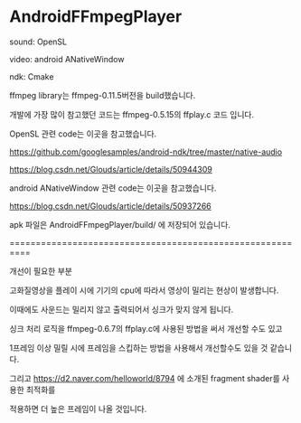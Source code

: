 # AndroidFFmpegPlayer

sound: OpenSL

video: android ANativeWindow

ndk: Cmake


ffmpeg library는 ffmpeg-0.11.5버전을 build했습니다. 


개발에 가장 많이 참고했던 코드는 
ffmpeg-0.5.15의 ffplay.c 코드 입니다.


OpenSL 관련 code는 이곳을 참고했습니다.

https://github.com/googlesamples/android-ndk/tree/master/native-audio

https://blog.csdn.net/Glouds/article/details/50944309 


android ANativeWindow 관련 code는 이곳을 참고했습니다.

https://blog.csdn.net/Glouds/article/details/50937266

apk 파일은 AndroidFFmpegPlayer/build/ 에 저장되어 있습니다. 

==========================================================

개선이 필요한 부분

고화질영상을 플레이 시에 기기의 cpu에 따라서 영상이 밀리는 현상이 발생합니다.

이때에도 사운드는 밀리지 않고 출력되어서 싱크가 맞지 않게 됩니다.

싱크 처리 로직을 ffmpeg-0.6.7의 ffplay.c에 사용된 방법을 써서 개선할 수도 있고

1프레임 이상 밀릴 시에 프레임을 스킵하는 방법을 사용해서 개선할수도 있을 것 같습니다.

그리고 https://d2.naver.com/helloworld/8794 에 소개된 fragment shader를 사용한 최적화를 

적용하면 더 높은 프레임이 나올 것입니다.
